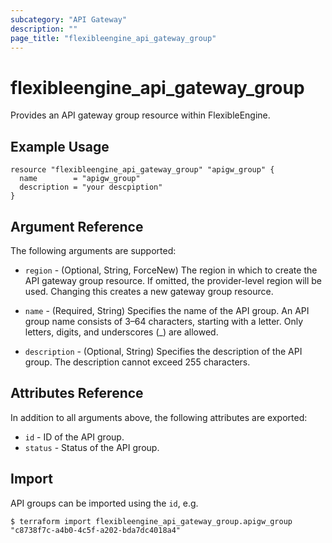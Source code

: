 ```yaml
---
subcategory: "API Gateway"
description: ""
page_title: "flexibleengine_api_gateway_group"
---
```


# flexibleengine_api_gateway_group

Provides an API gateway group resource within FlexibleEngine.

## Example Usage

```hcl
resource "flexibleengine_api_gateway_group" "apigw_group" {
  name        = "apigw_group"
  description = "your descpiption"
}
```

## Argument Reference

The following arguments are supported:

* `region` - (Optional, String, ForceNew) The region in which to create the API gateway group resource. If omitted, the
  provider-level region will be used. Changing this creates a new gateway group resource.

* `name` - (Required, String) Specifies the name of the API group. An API group name consists of 3–64 characters,
  starting with a letter. Only letters, digits, and underscores (_) are allowed.

* `description` - (Optional, String) Specifies the description of the API group. The description cannot exceed 255
  characters.

## Attributes Reference

In addition to all arguments above, the following attributes are exported:

* `id` - ID of the API group.
* `status` - Status of the API group.

## Import

API groups can be imported using the `id`, e.g.

```
$ terraform import flexibleengine_api_gateway_group.apigw_group "c8738f7c-a4b0-4c5f-a202-bda7dc4018a4"
```
